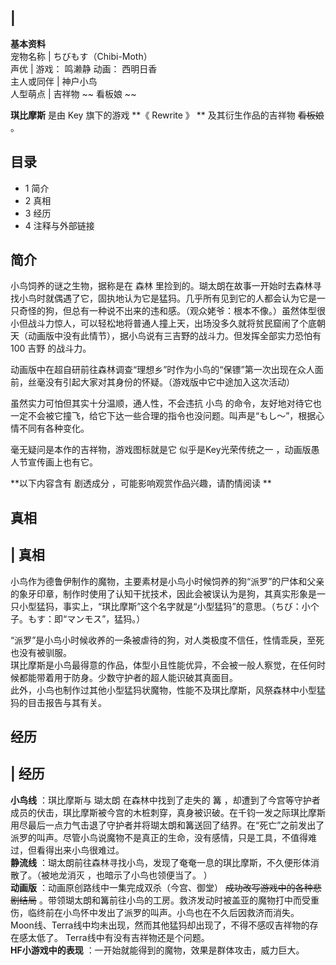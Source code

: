 |  
---  
**基本资料**  
宠物名称  |  ちびもす（Chibi-Moth）   
声优  |  游戏：  鸣濑静  动画：  西明日香   
主人或同伴  |  神户小鸟   
人型萌点  |  吉祥物 ~~ 看板娘  ~~  
  
**琪比摩斯** 是由  Key  旗下的游戏 **《 Rewrite  》 ** 及其衍生作品的吉祥物 ~~看板娘~~ 。

##  目录

  * 1  简介 
  * 2  真相 
  * 3  经历 
  * 4  注释与外部链接 

##  简介

小鸟饲养的谜之生物，据称是在  森林
里捡到的。瑚太朗在故事一开始时去森林寻找小鸟时就偶遇了它，固执地认为它是猛犸。几乎所有见到它的人都会认为它是一只奇怪的狗，但总有一种说不出来的违和感。（观众姥爷：根本不像。）虽然体型很小但战斗力惊人，可以轻松地将普通人撞上天，出场没多久就将贫民窟闹了个底朝天（动画版中没有此情节），据小鸟说有三吉野的战斗力。但发挥全部实力恐怕有100
吉野  的战斗力。

动画版中在超自研前往森林调查“理想乡”时作为小鸟的“保镖”第一次出现在众人面前，丝毫没有引起大家对其身份的怀疑。（游戏版中它中途加入这次活动）

虽然实力可怕但其实十分温顺，通人性，不会违抗  小鸟
的命令，友好地对待它也一定不会被它撞飞，给它下达一些合理的指令也没问题。叫声是“もし～”，根据心情不同有各种变化。

毫无疑问是本作的吉祥物，游戏图标就是它  似乎是Key光荣传统之一  ，动画版愚人节宣传画上也有它。

**以下内容含有 剧透成分  ，可能影响观赏作品兴趣，请酌情阅读 **

##  真相

|  真相  
---  
小鸟作为德鲁伊制作的魔物，主要素材是小鸟小时候饲养的狗“派罗”的尸体和父亲的象牙印章，制作时使用了认知干扰技术，因此会被误认为是狗，其真实形象是一只小型猛犸，事实上，“琪比摩斯”这个名字就是“小型猛犸”的意思。（ちび：小个子。もす：即“マンモス”，猛犸。）

“派罗”是小鸟小时候收养的一条被虐待的狗，对人类极度不信任，性情乖戾，至死也没有被驯服。 </br>
琪比摩斯是小鸟最得意的作品，体型小且性能优异，不会被一般人察觉，在任何时候都能带着用于防身。少数守护者的超人能识破其真面目。 </br>
此外，小鸟也制作过其他小型猛犸状魔物，性能不及琪比摩斯，风祭森林中小型猛犸的目击报告与其有关。 </br>  
  
##  经历

|  经历  
---  
**小鸟线** ：琪比摩斯与  瑚太朗  在森林中找到了走失的  篝
，却遭到了今宫等守护者成员的伏击，琪比摩斯被今宫的木桩刺穿，真身被识破。在千钧一发之际琪比摩斯用尽最后一点力气击退了守护者并将瑚太朗和篝送回了结界。在“死亡”之前发出了派罗的叫声。尽管小鸟说魔物不是真正的生命，没有感情，只是工具，不值得难过，但看得出来小鸟很难过。
</br> **静流线** ：瑚太朗前往森林寻找小鸟，发现了奄奄一息的琪比摩斯，不久便形体消散了。（被地龙消灭  ，也暗示了小鸟也领便当了。  ）
</br> **动画版** ：动画原创路线中一集完成双杀（今宫、御堂） ~~成功改写游戏中的各种悲剧结局~~
。带领瑚太朗和篝前往小鸟的工房。救济发动时被盖亚的魔物打中而受重伤，临终前在小鸟怀中发出了派罗的叫声。小鸟也在不久后因救济而消失。 </br>
Moon线、Terra线中均未出现，然而其他猛犸却出现了，不得不感叹吉祥物的存在感太低了。  Terra线中有没有吉祥物还是个问题。  </br>
**HF小游戏中的表现** ：一开始就能得到的魔物，效果是群体攻击，威力巨大。 </br>  
  